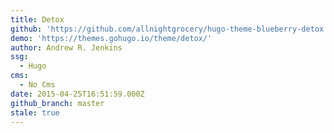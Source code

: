 ```yaml
---
title: Detox
github: 'https://github.com/allnightgrocery/hugo-theme-blueberry-detox'
demo: 'https://themes.gohugo.io/theme/detox/'
author: Andrew R. Jenkins
ssg:
  - Hugo
cms:
  - No Cms
date: 2015-04-25T16:51:59.000Z
github_branch: master
stale: true
---
```

